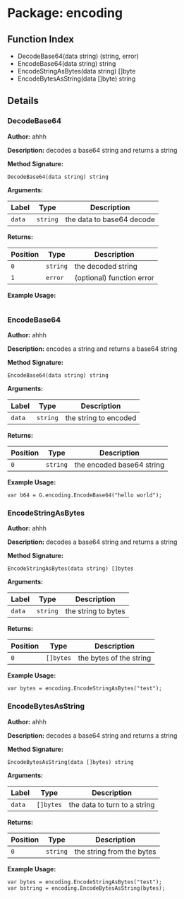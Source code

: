 # Package: encoding

## Function Index

- DecodeBase64(data string) (string, error)
- EncodeBase64(data string) string
- EncodeStringAsBytes(data string) []byte
- EncodeBytesAsString(data []byte) string

## Details

### DecodeBase64

**Author:** ahhh

**Description:** decodes a base64 string and returns a string

**Method Signature:**

```
DecodeBase64(data string) string
```

**Arguments:**

| Label     | Type         | Description                                |
|-----------|--------------|--------------------------------------------|
| `data`    | `string`     | the data to base64 decode                  |

**Returns:**

| Position  | Type         | Description                                |
|-----------|--------------|--------------------------------------------|
| `0`       | `string`     | the decoded string                         |
| `1`       | `error`      | (optional) function error                  |

**Example Usage:**

```

```

### EncodeBase64

**Author:** ahhh

**Description:** encodes a string and returns a base64 string

**Method Signature:**

```
EncodeBase64(data string) string
```

**Arguments:**

| Label     | Type         | Description                                |
|-----------|--------------|--------------------------------------------|
| `data`    | `string`     | the string to encoded                      |

**Returns:**

| Position  | Type         | Description                                |
|-----------|--------------|--------------------------------------------|
| `0`       | `string`     | the encoded base64 string                  |

**Example Usage:**

```
var b64 = G.encoding.EncodeBase64("hello world");
```

### EncodeStringAsBytes

**Author:** ahhh

**Description:** decodes a base64 string and returns a string

**Method Signature:**

```
EncodeStringAsBytes(data string) []bytes
```

**Arguments:**

| Label     | Type         | Description                                |
|-----------|--------------|--------------------------------------------|
| `data`    | `string`     | the string to bytes                        |

**Returns:**

| Position  | Type         | Description                                |
|-----------|--------------|--------------------------------------------|
| `0`       | `[]bytes`    | the bytes of the string                    |

**Example Usage:**

```
var bytes = encoding.EncodeStringAsBytes("test");
```

### EncodeBytesAsString

**Author:** ahhh

**Description:** decodes a base64 string and returns a string

**Method Signature:**

```
EncodeBytesAsString(data []bytes) string
```

**Arguments:**

| Label     | Type         | Description                                |
|-----------|--------------|--------------------------------------------|
| `data`    | `[]bytes`    | the data to turn to a string               |

**Returns:**

| Position  | Type         | Description                                |
|-----------|--------------|--------------------------------------------|
| `0`       | `string`     | the string from the bytes                  |

**Example Usage:**

```
var bytes = encoding.EncodeStringAsBytes("test");
var bstring = encoding.EncodeBytesAsString(bytes);
```
